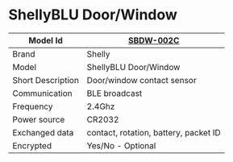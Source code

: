 # ShellyBLU Door/Window

|Model Id|[SBDW-002C](https://github.com/theengs/decoder/blob/development/src/devices/SBDW_002C_json.h)|
|-|-|
|Brand|Shelly|
|Model|ShellyBLU Door/Window|
|Short Description|Door/window contact sensor|
|Communication|BLE broadcast|
|Frequency|2.4Ghz|
|Power source|CR2032|
|Exchanged data|contact, rotation, battery, packet ID|
|Encrypted|Yes/No - Optional|
